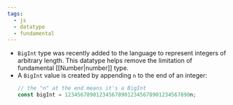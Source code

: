 ```yaml
---
tags:
  - js
  - datatype
  - fundamental
---
```


- `BigInt` type was recently added to the language to represent integers of arbitrary length. This datatype helps remove the limitation of fundamental [[Number|number]] type.
- A `BigInt` value is created by appending `n` to the end of an integer:
	```javascript
	// the "n" at the end means it's a BigInt
	const bigInt = 1234567890123456789012345678901234567890n;
	```